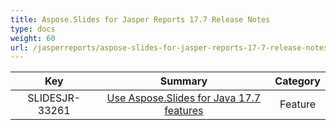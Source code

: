 ```yaml
---
title: Aspose.Slides for Jasper Reports 17.7 Release Notes
type: docs
weight: 60
url: /jasperreports/aspose-slides-for-jasper-reports-17-7-release-notes/
---
```


|**Key** |**Summary** |**Category** |
| :-: | :-: | :-: |
|SLIDESJR-33261|[Use Aspose.Slides for Java 17.7 features](https://docs.aspose.com/display/slidesjava/Aspose.Slides+for+java+17.7+Release+Notes)|Feature|

